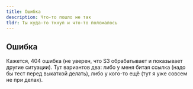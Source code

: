 ```yaml
---
title: Ошибка
description: Что-то пошло не так
tldr: Ты куда-то ткнул и что-то поломалось
---
```


## Ошибка

Кажется, 404 ошибка (не уверен, что S3 обрабатывает и показывает другие ситуации). Тут вариантов два: либо у меня битая ссылка (надо бы тест перед выкаткой делать), либо у кого-то ещё (тут я уже совсем не при делах).
